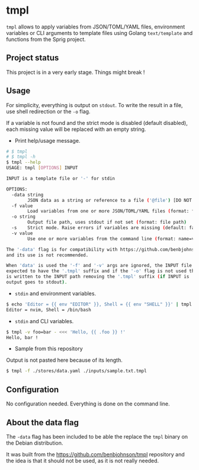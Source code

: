 # tmpl

`tmpl` allows to apply variables from JSON/TOML/YAML files,
environment variables or CLI arguments to template files using Golang
`text/template` and functions from the Sprig project.

## Project status

This project is in a very early stage. Things might break !

## Usage

For simplicity, everything is output on `stdout`. To write the result in a
file, use shell redirection or the `-o` flag.

If a variable is not found and the strict mode is disabled (default disabled),
each missing value will be replaced with an empty string.

- Print help/usage message.

```bash
# $ tmpl
# $ tmpl -h
$ tmpl --help
USAGE: tmpl [OPTIONS] INPUT

INPUT is a template file or '-' for stdin

OPTIONS:
  -data string
        JSON data as a string or reference to a file ('@file') [DO NOT USE]
  -f value
        Load variables from one or more JSON/TOML/YAML files (format: file path)
  -o string
        Output file path, uses stdout if not set (format: file path)
  -s    Strict mode. Raise errors if variables are missing (default: false)
  -v value
        Use one or more variables from the command line (format: name=value)

The '-data' flag is for compatibility with https://github.com/benbjohnson/tmpl
and its use is not recommended.

When 'data' is used the '-f' and '-v' args are ignored, the INPUT file is
expected to have the '.tmpl' suffix and if the '-o' flag is not used the output
is written to the INPUT path removing the '.tmpl' suffix (if INPUT is '-' the
output goes to stdout).
```

- `stdin` and environment variables.

```bash
$ echo 'Editor = {{ env "EDITOR" }}, Shell = {{ env "SHELL" }}' | tmpl -
Editor = nvim, Shell = /bin/bash
```

- `stdin` and CLI variables.

```bash
$ tmpl -v foo=bar - <<< 'Hello, {{ .foo }} !'
Hello, bar !
```

- Sample from this repository

Output is not pasted here because of its length.

```bash
$ tmpl -f ./stores/data.yaml ./inputs/sample.txt.tmpl
```

## Configuration

No configuration needed. Everything is done on the command line.

## About the data flag

The `-data` flag has been included to be able the replace the `tmpl` binary on
the Debian distribution.

It was built from the https://github.com/benbjohnson/tmpl repository and the
idea is that it should not be used, as it is not really needed.
